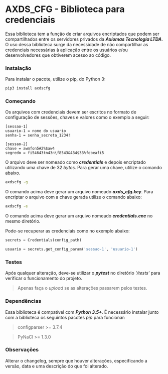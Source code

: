 # AXDS_CFG - Biblioteca para credenciais

Essa biblioteca tem a função de criar arquivos encriptados que podem ser compartilhados entre os servidores privados da _**Axiomas Tecnologia LTDA**_.
O uso dessa biblioteca surge da necessidade de não compartilhar as credenciais necessárias à aplicação entre os usuários e/ou desenvolvedores que obtiverem acesso ao código.

### Instalação

Para instalar o pacote, utilize o pip, do Python 3:

~~~bash
pip3 install axdscfg
~~~


### Começando

Os arquivos com credenciais devem ser escritos no formato de configuração de sessões, chaves e valores como o exemplo a seguir:

~~~
[sessao-1]
usuario-1 = nome do usuario
senha-1 = senha_secreta_1234!

[sessao-2]
chave = awmfon5#2%$aw4
segredo = fi54643tn43n\f8543&434$33%febeafi5
~~~

O arquivo deve ser nomeado como _**credentials**_ e depois encriptado utilizando uma chave de 32 _bytes_.
Para gerar uma chave, utilize o comando abaixo.

~~~bash
axdscfg -g
~~~

O comando acima deve gerar um arquivo nomeado _**axds_cfg.key**_.
Para encriptar o arquivo com a chave gerada utilize o comando abaixo:

~~~bash
axdscfg -e
~~~

O comando acima deve gerar um arquivo nomeado _**credentials.enc**_ no mesmo diretório.

Pode-se recuperar as credenciais como no exemplo abaixo:

~~~python
secrets = Credentials(config_path)

usuario = secrets.get_config_param('sessao-1', 'usuario-1')
~~~

### Testes
Após qualquer alteração, deve-se utilizar o _**pytest**_ no diretório _'/tests'_ para verificar o funcionamento do projeto.

>Apenas faça o _upload_ se as alterações passarem pelos testes.

### Dependências

Essa biblioteca é compatível com _**Python 3.5+**_.
É necessário instalar junto com a biblioteca os seguintos pacotes _pip_ para funcionar:

>configparser >= 3.7.4

>PyNaCl >= 1.3.0

### Observações

Alterar o changelog, sempre que houver alterações, especificando a versão, data e uma descrição do que foi alterado.
